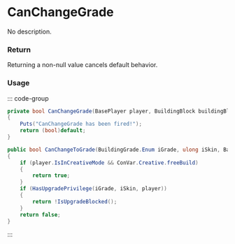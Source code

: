 # CanChangeGrade
<Badge type="info" text="Structure"/><Badge type="danger" text="Carbon Compatible"/><Badge type="warning" text="Oxide Compatible"/>
No description.
### Return
Returning a non-null value cancels default behavior.

### Usage
::: code-group
```csharp [Example]
private bool CanChangeGrade(BasePlayer player, BuildingBlock buildingBlock, BuildingGrade.Enum iGrade, ulong iSkin)
{
	Puts("CanChangeGrade has been fired!");
	return (bool)default;
}
```
```csharp [Source — Assembly-CSharp @ BuildingBlock]
public bool CanChangeToGrade(BuildingGrade.Enum iGrade, ulong iSkin, BasePlayer player)
{
	if (player.IsInCreativeMode && ConVar.Creative.freeBuild)
	{
		return true;
	}
	if (HasUpgradePrivilege(iGrade, iSkin, player))
	{
		return !IsUpgradeBlocked();
	}
	return false;
}

```
:::
